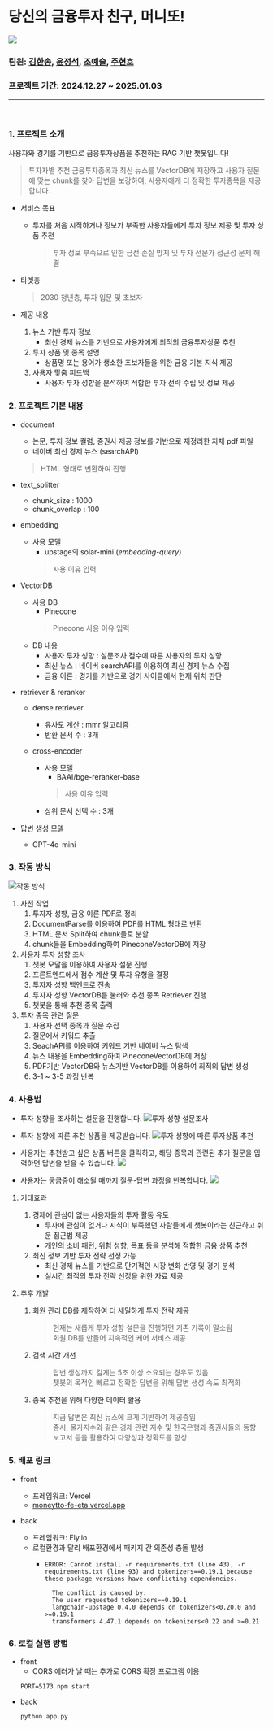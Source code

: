 # 당신의 금융투자 친구, 머니또!
![](./assets/project.png)

### 팀원: [김한송](https://github.com/Lycirrus), [윤정석](https://github.com/IcarusToSun), [조예슬](https://github.com/seul1230), [주현호](https://github.com/hyjoo1226)
### 프로젝트 기간: 2024.12.27 ~ 2025.01.03
<hr>
<br>

### 1. 프로젝트 소개
사용자와 경기를 기반으로 금융투자상품을 추천하는 RAG 기반 챗봇입니다!
> 투자자별 추천 금융투자종목과 최신 뉴스를 VectorDB에 저장하고 사용자 질문에 맞는 chunk를 찾아 답변을 보강하여, 사용자에게 더 정확한 투자종목을 제공합니다.

- 서비스 목표
    - 투자를 처음 시작하거나 정보가 부족한 사용자들에게 투자 정보 제공 및 투자 상품 추천
        > 투자 정보 부족으로 인한 금전 손실 방지 및 투자 전문가 접근성 문제 해결

- 타겟층
    > 2030 청년층, 투자 입문 및 초보자

- 제공 내용
    1. 뉴스 기반 투자 정보
        - 최신 경제 뉴스를 기반으로 사용자에게 최적의 금융투자상품 추천
    2. 투자 상품 및 종목 설명
        - 상품명 또는 용어가 생소한 초보자들을 위한 금융 기본 지식 제공
    3. 사용자 맟춤 피드백
        - 사용자 투자 성향을 분석하여 적합한 투자 전략 수립 및 정보 제공


### 2. 프로젝트 기본 내용
- document
    - 논문, 투자 정보 컬럼, 증권사 제공 정보를 기반으로 재정리한 자체 pdf 파일
    - 네이버 최신 경제 뉴스 (searchAPI)
    > HTML 형태로 변환하여 진행

- text_splitter
    - chunk_size : 1000
    - chunk_overlap : 100

- embedding
    - 사용 모델
        - upstage의 solar-mini (*embedding-query*)
        > 사용 이유 입력

- VectorDB
    - 사용 DB
        - Pinecone
        > Pinecone 사용 이유 입력
    - DB 내용
        - 사용자 투자 성향 : 설문조사 점수에 따른 사용자의 투자 성향
        - 최신 뉴스 : 네이버 searchAPI를 이용하여 최신 경제 뉴스 수집
        - 금융 이론 : 경기를 기반으로 경기 사이클에서 현재 위치 판단

- retriever & reranker
    - dense retriever
        - 유사도 계산 : mmr 알고리즘
        - 반환 문서 수 : 3개

    - cross-encoder
        - 사용 모델
            - BAAI/bge-reranker-base
            > 사용 이유 입력
        - 상위 문서 선택 수 : 3개

- 답변 생성 모델
    - GPT-4o-mini


### 3. 작동 방식
![작동 방식](./assets/work.png)
1. 사전 작업
    1. 투자자 성향, 금융 이론 PDF로 정리
    2. DocumentParse를 이용하여 PDF를 HTML 형태로 변환
    3. HTML 문서 Split하여 chunk들로 분할
    4. chunk들을 Embedding하여 PineconeVectorDB에 저장
2. 사용자 투자 성향 조사
    1. 챗봇 모달을 이용하여 사용자 설문 진행
    2. 프론트엔드에서 점수 계산 및 투자 유형을 결정
    3. 투자자 성향 백엔드로 전송
    4. 투자자 성향 VectorDB를 불러와 추천 종목 Retriever 진행
    5. 챗봇을 통해 추천 종목 출력
3. 투자 종목 관련 질문
    1. 사용자 선택 종목과 질문 수집
    2. 질문에서 키워드 추출
    3. SeachAPI를 이용하여 키워드 기반 네이버 뉴스 탐색
    4. 뉴스 내용을 Embedding하여 PineconeVectorDB에 저장
    5. PDF기반 VectorDB와 뉴스기반 VectorDB를 이용하여 최적의 답변 생성
    6. 3-1 ~ 3-5 과정 반복


### 4. 사용법
- 투자 성향을 조사하는 설문을 진행합니다.
![투자 성향 설문조사](./assets/survey.png)

- 투자 성향에 따른 추천 상품을 제공받습니다.
![투자 성향에 따른 투자상품 추천](./assets/result_1.png)

- 사용자는 추천받고 싶은 상품 버튼을 클릭하고, 해당 종목과 관련된 추가 질문을 입력하면 답변을 받을 수 있습니다.
![](./assets/result_2.png)


- 사용자는 궁금증이 해소될 때까지 질문-답변 과정을 반복합니다.
![](./assets/result_3.png)


1. 기대효과 
    1. 경제에 관심이 없는 사용자들의 투자 활동 유도
        - 투자에 관심이 없거나 지식이 부족했던 사람들에게 챗봇이라는 친근하고 쉬운 접근법 제공
        - 개인의 소비 패턴, 위험 성향, 목표 등을 분석해 적합한 금융 상품 추천
    2. 최신 정보 기반 투자 전략 선정 가능
        - 최신 경제 뉴스를 기반으로 단기적인 시장 변화 반영 및 경기 분석
        - 실시간 최적의 투자 전략 선정을 위한 자료 제공

2. 추후 개발
    1. 회원 관리 DB를 제작하여 더 세밀하게 투자 전략 제공
        > 현재는 새롭게 투자 성향 설문을 진행하면 기존 기록이 말소됨
        > <br>회원 DB를 만들어 지속적인 케어 서비스 제공
    2. 검색 시간 개선
        > 답변 생성까지 길게는 5초 이상 소요되는 경우도 있음
        > <br>챗봇의 목적인 빠르고 정확한 답변을 위해 답변 생성 속도 최적화
    3. 종목 추천을 위해 다양한 데이터 활용
        > 지금 답변은 최신 뉴스에 크게 기반하여 제공중임
        > <br>증시, 물가지수와 같은 경제 관련 지수 및 한국은행과 증권사들의 동향 보고서 등을 활용하여 다양성과 정확도를 향상


### 5. 배포 링크
- front
    - 프레임워크: Vercel
    - [moneytto-fe-eta.vercel.app](moneytto-fe-eta.vercel.app)

- back
    - 프레임워크: Fly.io
    - 로컬환경과 달리 배포환경에서 패키지 간 의존성 충돌 발생
        - ```
          ERROR: Cannot install -r requirements.txt (line 43), -r requirements.txt (line 93) and tokenizers==0.19.1 because these package versions have conflicting dependencies.
        
            The conflict is caused by:
            The user requested tokenizers==0.19.1
            langchain-upstage 0.4.0 depends on tokenizers<0.20.0 and >=0.19.1
            transformers 4.47.1 depends on tokenizers<0.22 and >=0.21 
          ```



### 6. 로컬 실행 방법

- front 
  - CORS 에러가 날 때는 추가로 CORS 확장 프로그램 이용
  ```
  PORT=5173 npm start
  ```
- back
  ```
  python app.py
  ```